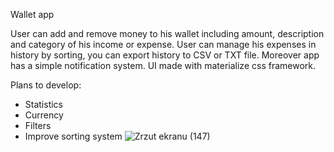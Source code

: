 Wallet app

User can add and remove money to his wallet including amount, description and category of his income or expense.
User can manage his expenses in history by sorting, you can export history to CSV or TXT file.
Moreover app has a simple notification system.
UI made with materialize css framework.

Plans to develop:
- Statistics
- Currency
- Filters
- Improve sorting system 
![Zrzut ekranu (147)](https://github.com/alexdmitriew12/wallet-app/assets/126459381/b19a8c5d-5552-45c8-80d4-eb67c88cc858)
